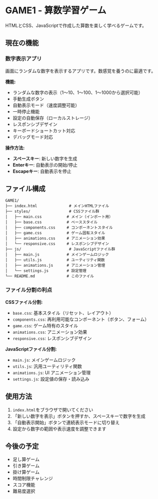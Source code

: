# GAME1 - 算数学習ゲーム

HTMLとCSS、JavaScriptで作成した算数を楽しく学べるゲームです。

## 現在の機能

### 数字表示アプリ
画面にランダムな数字を表示するアプリです。数感覚を養うのに最適です。

**機能:**
- ランダムな数字の表示（1～10、1～100、1～1000から選択可能）
- 手動生成ボタン
- 自動表示モード（速度調整可能）
- 一時停止機能
- 設定の自動保存（ローカルストレージ）
- レスポンシブデザイン
- キーボードショートカット対応
- デバッグモード対応

**操作方法:**
- **スペースキー**: 新しい数字を生成
- **Enterキー**: 自動表示の開始/停止
- **Escapeキー**: 自動表示を停止

## ファイル構成

```
GAME1/
├── index.html              # メインHTMLファイル
├── styles/                 # CSSファイル群
│   ├── main.css           # メイン（インポート用）
│   ├── base.css           # ベーススタイル
│   ├── components.css     # コンポーネントスタイル
│   ├── game.css           # ゲーム固有スタイル
│   ├── animations.css     # アニメーション効果
│   └── responsive.css     # レスポンシブデザイン
├── js/                     # JavaScriptファイル群
│   ├── main.js            # メインゲームロジック
│   ├── utils.js           # ユーティリティ関数
│   ├── animations.js      # アニメーション管理
│   └── settings.js        # 設定管理
└── README.md              # このファイル
```

### ファイル分割の利点

**CSSファイル分割:**
- `base.css`: 基本スタイル（リセット、レイアウト）
- `components.css`: 再利用可能なコンポーネント（ボタン、フォーム）
- `game.css`: ゲーム特有のスタイル
- `animations.css`: アニメーション効果
- `responsive.css`: レスポンシブデザイン

**JavaScriptファイル分割:**
- `main.js`: メインゲームロジック
- `utils.js`: 汎用ユーティリティ関数
- `animations.js`: UI アニメーション管理
- `settings.js`: 設定値の保存・読み込み

## 使用方法

1. `index.html`をブラウザで開いてください
2. 「新しい数字を表示」ボタンを押すか、スペースキーで数字を生成
3. 「自動表示開始」ボタンで連続表示モードに切り替え
4. 設定から数字の範囲や表示速度を調整できます

## 今後の予定

- 足し算ゲーム
- 引き算ゲーム
- 掛け算ゲーム
- 時間制限チャレンジ
- スコア機能
- 難易度選択